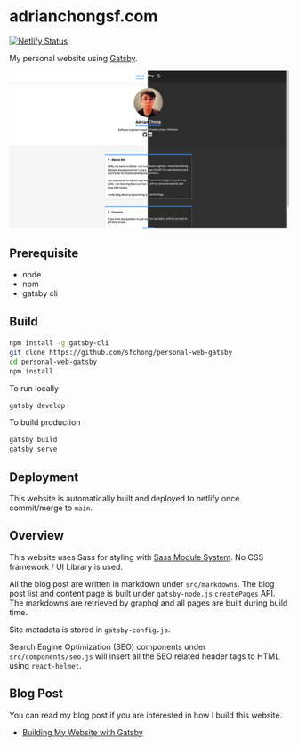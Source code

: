 # adrianchongsf.com
[![Netlify Status](https://api.netlify.com/api/v1/badges/e10c4c3a-c81c-4dd8-9f66-e79d1b3fa6db/deploy-status)](https://app.netlify.com/sites/adrianchongsf/deploys)

My personal website using [Gatsby](https://www.gatsbyjs.com/).

![website homepage](docs/website-light-dark.png)

## Prerequisite
- node
- npm
- gatsby cli

## Build
```bash
npm install -g gatsby-cli
git clone https://github.com/sfchong/personal-web-gatsby
cd personal-web-gatsby
npm install
```

To run locally
```bash
gatsby develop
```

To build production
```bash
gatsby build 
gatsby serve
```

## Deployment
This website is automatically built and deployed to netlify once commit/merge to `main`.

## Overview
This website uses Sass for styling with [Sass Module System](https://sass-lang.com/blog/the-module-system-is-launched). No CSS framework / UI Library is used.

All the blog post are written in markdown under `src/markdowns`. The blog post list and content page is built under `gatsby-node.js` `createPages` API. The markdowns are retrieved by graphql and all pages are built during build time.

Site metadata is stored in `gatsby-config.js`.

Search Engine Optimization (SEO) components under `src/components/seo.js` will insert all the SEO related header tags to HTML using `react-helmet`.

## Blog Post
You can read my blog post if you are interested in how I build this website.
- [Building My Website with Gatsby](https://adrianchongsf.com/blog/building-my-website-with-gatsby)